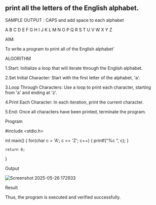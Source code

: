 ## print all the letters of the English alphabet.

SAMPLE OUTPUT : CAPS and add space to each alphabet

A B C D E F G H I J K L M N O P Q R S T U V W X Y Z

AIM:

To write a program to print all of the English alphabet'

ALGORITHM

1.Start: Initialize a loop that will iterate through the English alphabet.

2.Set Initial Character: Start with the first letter of the alphabet, 'a'.

3.Loop Through Characters: Use a loop to print each character, starting from 'a' and ending at 'z'.

4.Print Each Character: In each iteration, print the current character.

5.End: Once all characters have been printed, terminate the program.

Program

#include <stdio.h>

int main() 
{
    for(char c = 'A'; c <= 'Z'; c++) 
    {
        printf("%c ", c);
    }
    
    
    return 0;
}

Output

![Screenshot 2025-05-26 172933](https://github.com/user-attachments/assets/94b123f3-6425-4243-915b-e8c285dcb9c2)

Result

Thus, the program is executed and verified successfully.
